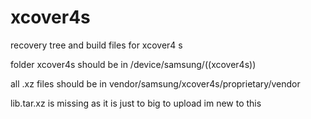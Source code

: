 # xcover4s
recovery tree and build files for xcover4 s

folder xcover4s should be in /device/samsung/((xcover4s))

all .xz files should be in vendor/samsung/xcover4s/proprietary/vendor

lib.tar.xz is missing as it is just to big to upload im new to this
